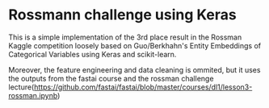 # Rossmann challenge using Keras

This is a simple implementation of the 3rd place  result in the Rossman Kaggle competition loosely based on Guo/Berkhahn's Entity Embeddings of Categorical Variables using Keras and scikit-learn. 

Moreover, the feature engineering and data cleaning is ommited, but it uses the outputs from the fastai course and the rossman challenge lecture(https://github.com/fastai/fastai/blob/master/courses/dl1/lesson3-rossman.ipynb)

